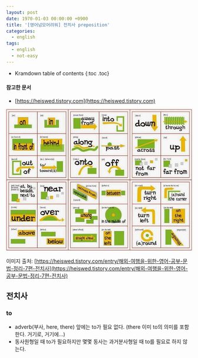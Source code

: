 ```yaml
---
layout: post
date: 1970-01-03 00:00:00 +0900
title: '[영어넘모어려워] 전치사 preposition'
categories:
  - english
tags:
  - english
  - not-easy
---
```


* Kramdown table of contents
{:toc .toc}

#### 참고한 문서

- [https://heiswed.tistory.com](https://heiswed.tistory.com)

![](/images/prepositions.jpg)

이미지 출처: [https://heiswed.tistory.com/entry/해외-여행을-위한-영어-공부-문법-정리-7편-전치사](https://heiswed.tistory.com/entry/해외-여행을-위한-영어-공부-문법-정리-7편-전치사)

## 전치사

### to

- adverb(부사, here, there) 앞에는 to가 필요 없다. (there 이미 to의 의미를 포함한다. 거기로, 거기에...)
- 동사원형일 때 to가 필요하지만 몇몇 동사는 과거분사형일 때 to를 필요로 하지 않는다.
